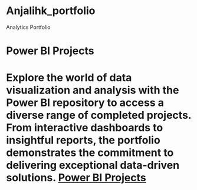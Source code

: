 # Anjalihk_portfolio
Analytics Portfolio

# Power BI Projects
# Explore the world of data visualization and analysis with the Power BI repository to access a diverse range of completed projects. From interactive dashboards to insightful reports, the portfolio demonstrates the commitment to delivering exceptional data-driven solutions. [Power BI Projects](https://github.com/Anjalihk/Power-BI-Projects) 
